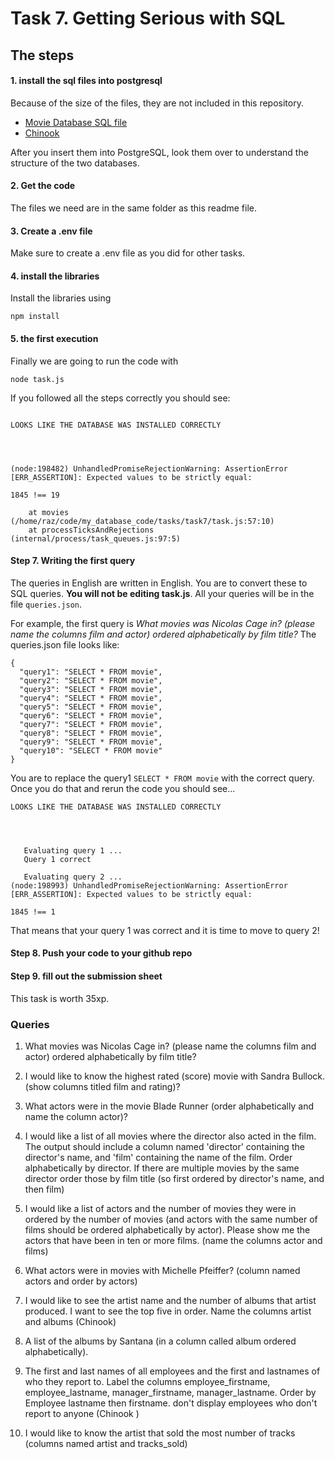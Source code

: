 # Task 7. Getting Serious with SQL

## The steps

#### 1. install the sql files into postgresql

Because of the size of the files, they are not included in this repository.



* [Movie Database SQL file](http://www.zacharski.org/files/courses/cs350/moviesP.sql)
* [Chinook](http://www.zacharski.org/files/courses/cs350/ChinookPv2.sql)

After you insert them into PostgreSQL, look them over to understand the structure of the two databases.



#### 2. Get the code
The files we need are in the same folder as this readme file.  

#### 3. Create a .env file
Make sure to create a .env file as you did for other tasks.

#### 4. install the libraries
Install the libraries using 

```
npm install
```

#### 5. the first execution

Finally we are going to run the code with 



`node task.js`



If you followed all the steps correctly you should see:



```

LOOKS LIKE THE DATABASE WAS INSTALLED CORRECTLY




(node:198482) UnhandledPromiseRejectionWarning: AssertionError [ERR_ASSERTION]: Expected values to be strictly equal:

1845 !== 19

    at movies (/home/raz/code/my_database_code/tasks/task7/task.js:57:10)
    at processTicksAndRejections (internal/process/task_queues.js:97:5)

```



#### Step 7. Writing the first query

The queries in English are written in English. You are to convert these to SQL queries. **You will not be editing task.js**. All your queries will be in the file `queries.json`. 

For example, the first query is *What movies was Nicolas Cage in? (please name the columns film and actor) ordered alphabetically by film title?* The queries.json file looks like:

```
{
  "query1": "SELECT * FROM movie",
  "query2": "SELECT * FROM movie",
  "query3": "SELECT * FROM movie",
  "query4": "SELECT * FROM movie",
  "query5": "SELECT * FROM movie",
  "query6": "SELECT * FROM movie",
  "query7": "SELECT * FROM movie",
  "query8": "SELECT * FROM movie",
  "query9": "SELECT * FROM movie",
  "query10": "SELECT * FROM movie"
}

```

You are to replace the query1 `SELECT * FROM movie` with the correct query. Once you do that and rerun the code you should see...

```
LOOKS LIKE THE DATABASE WAS INSTALLED CORRECTLY




   Evaluating query 1 ...
   Query 1 correct

   Evaluating query 2 ...
(node:198993) UnhandledPromiseRejectionWarning: AssertionError [ERR_ASSERTION]: Expected values to be strictly equal:

1845 !== 1

```

That means that your query 1 was correct and it is time to move to query 2!

#### Step 8. Push your code to your github repo

#### Step 9. fill out the submission sheet

This task is worth 35xp.



### Queries

1. What movies was Nicolas Cage in? (please name the columns film and actor) ordered alphabetically by film title?

2. I would like to know the highest rated (score) movie with Sandra Bullock. (show columns titled film and rating)?

3. What actors were in the movie Blade Runner (order alphabetically and name the column actor)?

4. I would like a list of all movies where the director also acted in the film. The output should include a column named 'director' containing the director's name, and 'film' containing the name of the film. Order alphabetically by director. If there are multiple movies by the same director order those by film title (so first ordered by director's name, and then film)

5. I would like a list of actors and the number of movies they were in ordered by the number of movies (and actors with the same number of films should be ordered alphabetically by actor). Please show me the actors that have been in ten or more films. (name the columns actor and films)

6. What actors were in movies with Michelle Pfeiffer? (column named actors and order by actors)

7. I would like to see the artist name and the number of albums that artist produced. I want to see the top five in order. Name the columns artist and albums (Chinook)
   
8.  A list of the albums by Santana (in a column called album ordered alphabetically).

9. The first and last names of all employees and the first and lastnames of who they report to. Label the columns employee_firstname, employee_lastname, manager_firstname, manager_lastname. Order by Employee lastname then firstname. don't display employees who don't report to anyone (Chinook )

10. I would like to know the artist that sold the most number of tracks (columns named artist and tracks_sold)

    
